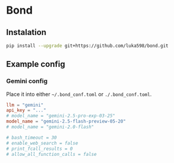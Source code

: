 # Bond

## Instalation

```sh
pip install --upgrade git+https://github.com/luka598/bond.git
```

## Example config

### Gemini config

Place it into either `~/.bond_conf.toml` or `./.bond_conf.toml`.

```toml
llm = "gemini"
api_key = "..."
# model_name = "gemini-2.5-pro-exp-03-25"
model_name = "gemini-2.5-flash-preview-05-20"
# model_name = "gemini-2.0-flash"

# bash_timeout = 30
# enable_web_search = false
# print_fcall_results = 0
# allow_all_function_calls = false
```
